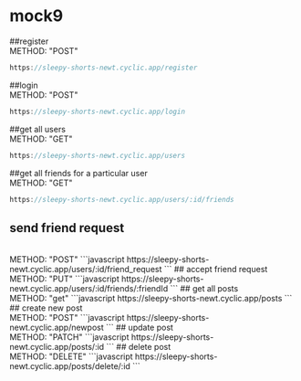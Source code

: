 # mock9

##register
<br>
METHOD: "POST"
```javascript
https://sleepy-shorts-newt.cyclic.app/register
```
##login
<br>
METHOD: "POST"
```javascript
https://sleepy-shorts-newt.cyclic.app/login
```
##get all users
<br>
METHOD: "GET"
```javascript
https://sleepy-shorts-newt.cyclic.app/users
```

##get all friends for a particular user
<br>
METHOD: "GET"
```javascript
https://sleepy-shorts-newt.cyclic.app/users/:id/friends
```
## send friend request
<br>
METHOD: "POST"
```javascript
https://sleepy-shorts-newt.cyclic.app/users/:id/friend_request
```
## accept friend request
<br>
METHOD: "PUT"
```javascript
https://sleepy-shorts-newt.cyclic.app/users/:id/friends/:friendId
```
## get all posts
<br>
METHOD: "get"
```javascript
https://sleepy-shorts-newt.cyclic.app/posts
```
## create new post
<br>
METHOD: "POST"
```javascript
https://sleepy-shorts-newt.cyclic.app/newpost
```
## update post
<br>
METHOD: "PATCH"
```javascript
https://sleepy-shorts-newt.cyclic.app/posts/:id
```
## delete post
<br>
METHOD: "DELETE"
```javascript
https://sleepy-shorts-newt.cyclic.app/posts/delete/:id
```
